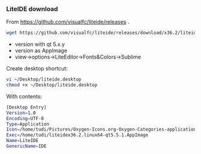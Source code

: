 ### LiteIDE download
From https://github.com/visualfc/liteide/releases .
```bash
wget https://github.com/visualfc/liteide/releases/download/x36.2/liteidex36.1.linux64-qt5.5.1.AppImage
```
* version with qt 5.x.y
* version as AppImage
* view->options->LiteEditor->Fonts&Colors->Sublime

Create desktop shortcut:
```bash
vi ~/Desktop/liteide.desktop
chmod +x ~/Desktop/liteide.desktop
```
With contents:
```bash
[Desktop Entry]
Version=1.0
Encoding=UTF-8
Type=Application
Icon=/home/tudi/Pictures/Oxygen-Icons.org-Oxygen-Categories-applications-system.ico
Exec=/home/tudi/liteidex36.2.linux64-qt5.5.1.AppImage
Name=LiteIDE
GenericName=IDE
```
